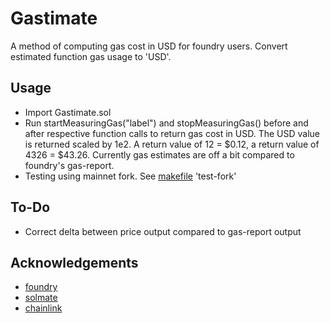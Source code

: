 # Gastimate

A method of computing gas cost in USD for foundry users. Convert estimated function gas usage to 'USD'.

## Usage

- Import Gastimate.sol
- Run startMeasuringGas("label") and stopMeasuringGas() before and after respective function calls to return gas cost in USD. The USD value is returned scaled by 1e2. A return value of 12 = $0.12, a return value of 4326 = $43.26. Currently gas estimates are off a bit compared to foundry's gas-report.
- Testing using mainnet fork. See [makefile](https://github.com/mattbrc/gastimate/blob/main/makefile) 'test-fork'

## To-Do

- Correct delta between price output compared to gas-report output

## Acknowledgements

- [foundry](https://github.com/foundry-rs/foundry)
- [solmate](https://github.com/Rari-Capital/solmate)
- [chainlink](https://github.com/smartcontractkit/chainlink)
